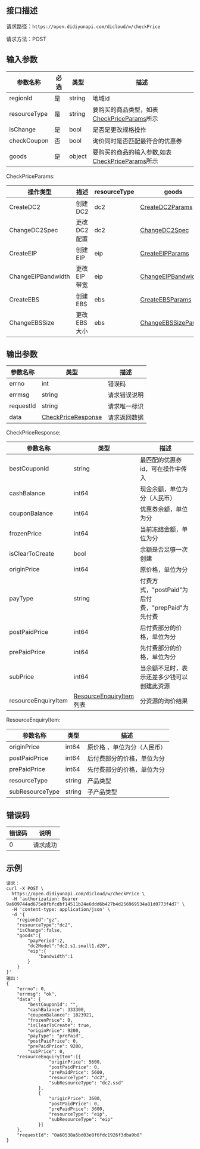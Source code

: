 ## 接口描述
请求路径：`https://open.didiyunapi.com/dicloud/w/checkPrice`

请求方法：POST

## 输入参数
|参数名称 | 必选 | 类型 | 描述|
|--------|-----|-----|-----|
| regionId | 是 | string | 地域id |
| resourceType | 是 | string |要购买的商品类型，如表[CheckPriceParams](#checkPriceParams)所示 |
| isChange | 是 | bool |是否是更改规格操作 |
| checkCoupon | 否 | bool | 询价同时是否匹配最符合的优惠券 |
| goods  | 是 | object  | 要购买的商品的输入参数,如表[CheckPriceParams](#checkPriceParams)所示 |

<span id="checkPriceParams"></span>
CheckPriceParams:

| 操作类型 | 描述 | resourceType | goods |
| ------ | ----- | ----- | ----- |
| CreateDC2 | 创建DC2  |  dc2 | [CreateDC2Params](/static/docs-content/products/DC2/创建DC2（CreateDC2）.md#CreateDC2Params) |
| ChangeDC2Spec | 更改DC2配置 | dc2 | [ChangeDC2Spec](/static/docs-content/products/DC2/更改DC2配置（ChangeDC2Spec）.md#ChangeDC2Spec) |
| CreateEIP | 创建EIP | eip | [CreateEIPParams](/static/docs-content/products/EIP/创建EIP实例（CreateEIP）.md#CreateEIPParams) |
| ChangeEIPBandwidth | 更改EIP带宽 | eip | [ChangeEIPBandwidth](/static/docs-content/products/EIP/更改EIP带宽（ChangeEIPBandwidth）.md#ChangeEIPBandwidth) |
| CreateEBS | 创建EBS | ebs | [CreateEBSParams](/static/docs-content/products/EBS/创建EBS（CreateEBS）.md#CreateEBSParams) |
| ChangeEBSSize | 更改EBS大小 | ebs | [ChangeEBSSizeParams](/static/docs-content/products/EBS/更改EBS大小（ChangeEBSSize）.md#ChangeEBSSizeParams)

## 输出参数
|参数名称  | 类型 | 描述|
|--------|-----|-----|
|errno | int  |错误码 |
|errmsg|string|请求错误说明	|
|requestId |string|请求唯一标识 |
|data | [CheckPriceResponse](#CheckPriceResponse)	 | 请求返回数据 | 

<span id="CheckPriceResponse"></span>
CheckPriceResponse:

|参数名称  | 类型 | 描述 |
| -------- | ----- | ----- |
| bestCouponId | string | 最匹配的优惠券id，可在操作中传入 |
| cashBalance | int64 | 现金余额，单位为分（人民币）|
| couponBalance | int64 | 优惠券余额，单位为分 |
| frozenPrice | int64 | 当前冻结金额，单位为分 |
| isClearToCreate | bool | 余额是否足够一次创建 |
| originPrice | int64 | 原价格，单位为分|
| payType | string | 付费方式，"postPaid"为后付费，"prepPaid"为先付费 |
| postPaidPrice | int64 | 后付费部分的价格，单位为分 |
| prePaidPrice | int64 | 先付费部分的价格，单位为分 |
| subPrice | int64 | 当余额不足时，表示还差多少钱可以创建此资源 |
| resourceEnquiryItem | [ResourceEnquiryItem](#resourceEnquiryItem) 列表 | 分资源的询价结果 |

<span id="resourceEnquiryItem"></span>
ResourceEnquiryItem:

|参数名称  | 类型 | 描述 |
| -------- | ----- | ----- |
| originPrice | int64 | 原价格 ，单位为分（人民币）|
| postPaidPrice | int64 | 后付费部分的价格，单位为分 |
| prePaidPrice | int64 | 先付费部分的价格，单位为分 |
| resourceType | string | 产品类型 |
| subResourceType | string | 子产品类型 |


## 错误码
|错误码 | 说明    |
|------|--------|
| 0    | 请求成功  |

## 示例

```
请求：
curl -X POST \
  https://open.didiyunapi.com/dicloud/w/checkPrice \
  -H 'authorization: Bearer 9a609744ad675e8fbfcdbf14511b24e6ddd6b427b4d256969534a81d0773f4d7' \
  -H 'content-type: application/json' \
  -d '{
	"regionId":"gz",
	"resourceType":"dc2",
	"isChange":false,
	"goods":{
		"payPeriod":2,
		"dc2Model":"dc2.s1.small1.d20",
		"eip":{
			"bandwidth":1
		}
	}
}'
输出：
{
    "errno": 0,
    "errmsg": "ok",
    "data": {
        "bestCouponId": "",
        "cashBalance": 333300,
        "couponBalance": 1823921,
        "frozenPrice": 0,
        "isClearToCreate": true,
        "originPrice": 9200,
        "payType": "prePaid",
        "postPaidPrice": 0,
        "prePaidPrice": 9200,
        "subPrice": 0,
	"resourceEnquiryItem":[{
                "originPrice": 5600,
                "postPaidPrice": 0,
                "prePaidPrice": 5600,
                "resourceType": "dc2",
                "subResourceType": "dc2.ssd"
            },
            {
                "originPrice": 3600,
                "postPaidPrice": 0,
                "prePaidPrice": 3600,
                "resourceType": "eip",
                "subResourceType": "eip"
            }]
    },
    "requestId": "0a60538a5bd03e8f6fdc1926f3dba9b0"
}
```
